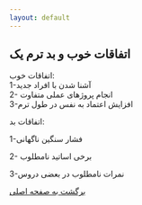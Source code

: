 ```yaml
---
layout: default
---
```


## اتفاقات خوب و بد ترم یک

اتفاقات خوب:   
1-آشنا شدن با افراد جدید    
2- انجام پروژهای عملی متفاوت    
3-افزایش اعتماد به نفس در طول ترم   

اتفاقات بد:   
 
1-فشار سنگین ناگهانی    
    
2- برخی اساتید نامطلوب   
  
3-نمرات نامطلوب در بعضی دروس  


[برگشت به صفحه اصلی](./)
